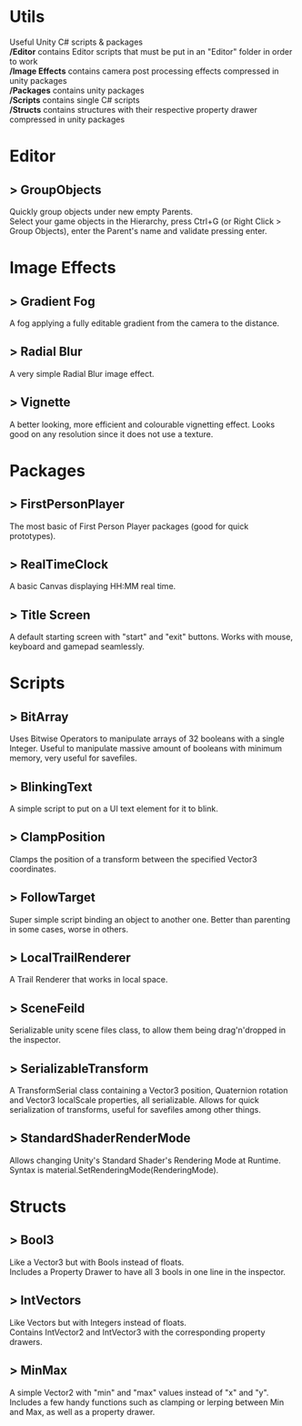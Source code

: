 # Utils
Useful Unity C# scripts & packages  
**/Editor** contains Editor scripts that must be put in an "Editor" folder in order to work  
**/Image Effects** contains camera post processing effects compressed in unity packages  
**/Packages** contains unity packages  
**/Scripts** contains single C# scripts  
**/Structs** contains structures with their respective property drawer compressed in unity packages  

# Editor

##  > GroupObjects
Quickly group objects under new empty Parents.  
Select your game objects in the Hierarchy, press Ctrl+G (or Right Click > Group Objects), enter the Parent's name and validate pressing enter.


# Image Effects

##  > Gradient Fog
A fog applying a fully editable gradient from the camera to the distance.

##  > Radial Blur
A very simple Radial Blur image effect.

##  > Vignette
A better looking, more efficient and colourable vignetting effect. Looks good on any resolution since it does not use a texture.


# Packages

##  > FirstPersonPlayer
The most basic of First Person Player packages (good for quick prototypes).

##  > RealTimeClock
A basic Canvas displaying HH:MM real time.

##  > Title Screen
A default starting screen with "start" and "exit" buttons. Works with mouse, keyboard and gamepad seamlessly.


# Scripts

##  > BitArray
Uses Bitwise Operators to manipulate arrays of 32 booleans with a single Integer.
Useful to manipulate massive amount of booleans with minimum memory, very useful for savefiles.

##  > BlinkingText
A simple script to put on a UI text element for it to blink.

##  > ClampPosition
Clamps the position of a transform between the specified Vector3 coordinates. 

##  > FollowTarget
Super simple script binding an object to another one. Better than parenting in some cases, worse in others.

##  > LocalTrailRenderer
A Trail Renderer that works in local space.

##  > SceneFeild
Serializable unity scene files class, to allow them being drag'n'dropped in the inspector.

##  > SerializableTransform
A TransformSerial class containing a Vector3 position, Quaternion rotation and Vector3 localScale properties, all serializable.
Allows for quick serialization of transforms, useful for savefiles among other things.

##  > StandardShaderRenderMode
Allows changing Unity's Standard Shader's Rendering Mode at Runtime.
Syntax is material.SetRenderingMode(RenderingMode).


# Structs

## > Bool3
Like a Vector3 but with Bools instead of floats.  
Includes a Property Drawer to have all 3 bools in one line in the inspector.

##  > IntVectors
Like Vectors but with Integers instead of floats.  
Contains IntVector2 and IntVector3 with the corresponding property drawers.

##  > MinMax
A simple Vector2 with "min" and "max" values instead of "x" and "y".  
Includes a few handy functions such as clamping or lerping between Min and Max, as well as a property drawer.
